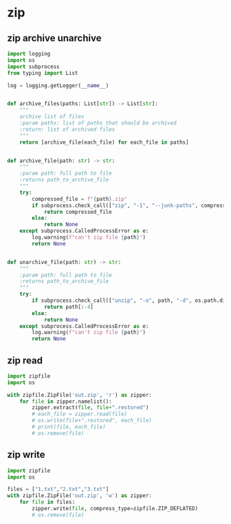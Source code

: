 # zip

## zip archive unarchive

<!-- MARKDOWN-AUTO-DOCS:START (CODE:src=../../python/zip/zip-archive-unarchive.py) -->
<!-- The below code snippet is automatically added from ../../python/zip/zip-archive-unarchive.py -->
```py
import logging
import os
import subprocess
from typing import List

log = logging.getLogger(__name__)


def archive_files(paths: List[str]) -> List[str]:
    """
    archive list of files
    :param paths: list of paths that should be archived
    :return: list of archived files
    """
    return [archive_file(each_file) for each_file in paths]


def archive_file(path: str) -> str:
    """
    :param path: full path to file
    :returns path_to_archive_file
    """
    try:
        compressed_file = f"{path}.zip"
        if subprocess.check_call(["zip", "-1", "--junk-paths", compressed_file, path], shell=False) == 0:
            return compressed_file
        else:
            return None
    except subprocess.CalledProcessError as e:
        log.warning(f"can't zip file {path}")
        return None


def unarchive_file(path: str) -> str:
    """
    :param path: full path to file
    :returns path_to_archive_file
    """
    try:
        if subprocess.check_call(["unzip", "-o", path, "-d", os.path.dirname(path)], shell=False) == 0:
            return path[:-4]
        else:
            return None
    except subprocess.CalledProcessError as e:
        log.warning(f"can't zip file {path}")
        return None
```
<!-- MARKDOWN-AUTO-DOCS:END -->



## zip read

<!-- MARKDOWN-AUTO-DOCS:START (CODE:src=../../python/zip/zip-read.py) -->
<!-- The below code snippet is automatically added from ../../python/zip/zip-read.py -->
```py
import zipfile
import os

with zipfile.ZipFile('out.zip', 'r') as zipper:        
    for file in zipper.namelist():
        zipper.extract(file, file+".restored")
		# each_file = zipper.read(file)
        # os.write(file+".restored", each_file)
        # print(file, each_file)
        # os.remove(file)
```
<!-- MARKDOWN-AUTO-DOCS:END -->



## zip write

<!-- MARKDOWN-AUTO-DOCS:START (CODE:src=../../python/zip/zip-write.py) -->
<!-- The below code snippet is automatically added from ../../python/zip/zip-write.py -->
```py
import zipfile
import os

files = ["1.txt","2.txt","3.txt"]
with zipfile.ZipFile('out.zip', 'w') as zipper:        
    for file in files:
        zipper.write(file, compress_type=zipfile.ZIP_DEFLATED)
        # os.remove(file)
```
<!-- MARKDOWN-AUTO-DOCS:END -->


